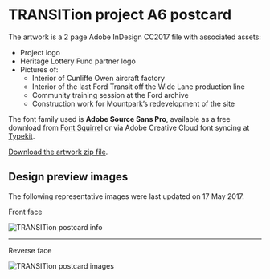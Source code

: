 # TRANSITion project A6 postcard

The artwork is a 2 page Adobe InDesign CC2017 file with associated assets:

* Project logo
* Heritage Lottery Fund partner logo
* Pictures of:
    * Interior of Cunliffe Owen aircraft factory
    * Interior of the last Ford Transit off the Wide Lane production line
    * Community training session at the Ford archive
    * Construction work for Mountpark’s redevelopment of the site

The font family used is **Adobe Source Sans Pro**, available as a free download from [Font Squirrel](https://www.fontsquirrel.com/fonts/source-sans-pro) or via Adobe Creative Cloud font syncing at [Typekit](https://typekit.com/fonts/source-sans).

[Download the artwork zip file](https://github.com/watershed/transition-a6-postcard/archive/master.zip).

## Design preview images

The following representative images were last updated on 17 May 2017.

Front face

![TRANSITion postcard info](https://github.com/watershed/transition-a6-postcard/blob/master/design-preview/transition_A6-postcard_info.png)

- - -

Reverse face

![TRANSITion postcard images](https://github.com/watershed/transition-a6-postcard/blob/master/design-preview/transition_A6-postcard_images.jpg)
